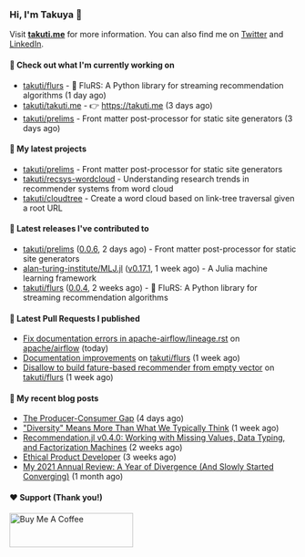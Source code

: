 ### Hi, I'm Takuya 👋

Visit **[takuti.me](https://takuti.me/)** for more information. You can also find me on [Twitter](https://twitter.com/takuti) and [LinkedIn](https://linkedin.com/in/takuti).

#### 👷 Check out what I'm currently working on


- [takuti/flurs](https://github.com/takuti/flurs) - :ocean: FluRS: A Python library for streaming recommendation algorithms (1 day ago)
- [takuti/takuti.me](https://github.com/takuti/takuti.me) - :point_right: https://takuti.me (3 days ago)
- [takuti/prelims](https://github.com/takuti/prelims) - Front matter post-processor for static site generators (3 days ago)

#### 🌱 My latest projects


- [takuti/prelims](https://github.com/takuti/prelims) - Front matter post-processor for static site generators
- [takuti/recsys-wordcloud](https://github.com/takuti/recsys-wordcloud) - Understanding research trends in recommender systems from word cloud
- [takuti/cloudtree](https://github.com/takuti/cloudtree) - Create a word cloud based on link-tree traversal given a root URL

#### 🔭 Latest releases I've contributed to


- [takuti/prelims](https://github.com/takuti/prelims) ([0.0.6](https://github.com/takuti/prelims/releases/tag/0.0.6), 2 days ago) - Front matter post-processor for static site generators
- [alan-turing-institute/MLJ.jl](https://github.com/alan-turing-institute/MLJ.jl) ([v0.17.1](https://github.com/alan-turing-institute/MLJ.jl/releases/tag/v0.17.1), 1 week ago) - A Julia machine learning framework
- [takuti/flurs](https://github.com/takuti/flurs) ([0.0.4](https://github.com/takuti/flurs/releases/tag/0.0.4), 2 weeks ago) - :ocean: FluRS: A Python library for streaming recommendation algorithms

#### 🔨 Latest Pull Requests I published


- [Fix documentation errors in apache-airflow/lineage.rst](https://github.com/apache/airflow/pull/21158) on [apache/airflow](https://github.com/apache/airflow) (today)
- [Documentation improvements](https://github.com/takuti/flurs/pull/13) on [takuti/flurs](https://github.com/takuti/flurs) (1 week ago)
- [Disallow to build fature-based recommender from empty vector](https://github.com/takuti/flurs/pull/12) on [takuti/flurs](https://github.com/takuti/flurs) (1 week ago)

#### 📜 My recent blog posts

- [The Producer-Consumer Gap](https://takuti.me/note/the-producer-consumer-gap/) (4 days ago)
- [&#34;Diversity&#34; Means More Than What We Typically Think](https://takuti.me/note/the-power-of-diverse-thinking/) (1 week ago)
- [Recommendation.jl v0.4.0: Working with Missing Values, Data Typing, and Factorization Machines](https://takuti.me/note/recommendation-julia-v040/) (2 weeks ago)
- [Ethical Product Developer](https://takuti.me/note/ethical-product-developer/) (3 weeks ago)
- [My 2021 Annual Review: A Year of Divergence (And Slowly Started Converging)](https://takuti.me/note/annual-review-2021/) (1 month ago)

#### ❤️ Support (Thank you!)

<a href="https://www.buymeacoffee.com/takuti" target="_blank"><img src="https://cdn.buymeacoffee.com/buttons/v2/default-yellow.png" alt="Buy Me A Coffee" style="height: 60px !important;width: 217px !important;" ></a>

